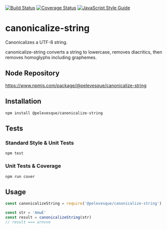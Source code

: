 [![Build Status](https://travis-ci.org/pelevesque/canonicalize-string.svg?branch=master)](https://travis-ci.org/pelevesque/canonicalize-string)
[![Coverage Status](https://coveralls.io/repos/github/pelevesque/canonicalize-string/badge.svg?branch=master)](https://coveralls.io/github/pelevesque/canonicalize-string?branch=master)
[![JavaScript Style Guide](https://img.shields.io/badge/code_style-standard-brightgreen.svg)](https://standardjs.com)

# canonicalize-string

Canonicalizes a UTF-8 string.

canonicalize-string converts a string to lowercase, removes diacritics, then
removes homoglyphs including graphemes.

## Node Repository

https://www.npmjs.com/package/@pelevesque/canonicalize-string

## Installation

`npm install @pelevesque/canonicalize-string`

## Tests

### Standard Style & Unit Tests

`npm test`

### Unit Tests & Coverage

`npm run cover`

## Usage

```js
const canonicalizeString = require('@pelevesque/canonicalize-string')
```

```js
const str = 'AmwÉ'
const result = canonicalizeString(str)
// result === arnvve
```
